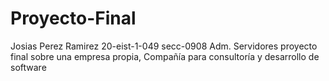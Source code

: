 # Proyecto-Final
Josias Perez Ramirez 20-eist-1-049 secc-0908  Adm. Servidores proyecto final sobre una empresa propia, Compañía para consultoría y desarrollo de software
